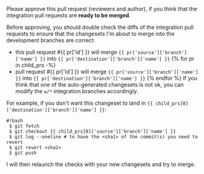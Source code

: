 Please approve this pull request (reviewers and author), if you think
that the integration pull requests are **ready to be merged**.

Before approving, you should double check the diffs of the integration
pull requests to ensure that the changesets I'm about to merge into the
development branches are correct:

* this pull request #{{ pr['id'] }}
will merge `{{ pr['source']['branch']['name'] }}`
into `{{ pr['destination']['branch']['name'] }}`
{% for pr in child_prs -%}
 * pull request #{{ pr['id'] }} will merge `{{ pr['source']['branch']['name'] }}`
 into `{{ pr['destination']['branch']['name'] }}`
{% endfor %}
If you think that one of the auto-generated changesets is not ok, you can
modify the `w/*` integration branches accordingly.

For example, if you don't want this changeset to land in
`{{ child_prs[0]['destination']['branch']['name'] }}`:

```
#!bash
 $ git fetch
 $ git checkout {{ child_prs[0]['source']['branch']['name'] }}
 $ git log --oneline # to have the <sha1> of the commit(s) you need to revert
 $ git revert <sha1>
 $ git push
```
I will then relaunch the checks with your new changesets and try to merge.
